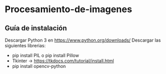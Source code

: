 # Procesamiento-de-imagenes
## Guía de instalación
Descargar Python 3 en https://www.python.org/downloads/ 
Descargar las siguientes librerias:
- pip install PIL o pip install Pillow
- Tkinter -> https://tkdocs.com/tutorial/install.html
- pip install opencv-python




